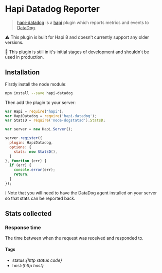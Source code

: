 Hapi Datadog Reporter
=====================

> [hapi-datadog][1] is a [hapi][2] plugin which reports metrics and events to [DataDog][3].

:warning: This plugin is built for Hapi 8 and doesn't currently support any older versions.

:construction: This plugin is still in it's initial stages of development and shouldn't be used in production.

Installation
------------

Firstly install the node module:

```sh
npm install --save hapi-datadog
```

Then add the plugin to your server:

```js
var Hapi = require('hapi');
var HapiDatadog = require('hapi-datadog');
var StatsD = require('node-dogstatsd').StatsD;

var server = new Hapi.Server();

server.register({
  plugin: HapiDatadog,
  options: {
    stats: new StatsD(),
  }
}, function (err) {
  if (err) {
    console.error(err);
    return;
  }
});
```

:grey_exclamation: Note that you will need to have the DataDog agent installed
on your server so that stats can be reported back.

Stats collected
---------------

### Response time

The time between when the request was received and responded to.

#### Tags
- status:*{http status code}*
- host:*{http host}*


 [1]: https://github.com/Josiah/hapi-datadog
 [2]: http://hapijs.com "Hapi - Server Framework for Node.js"
 [3]: http://www.datadoghq.com "DataDog"
